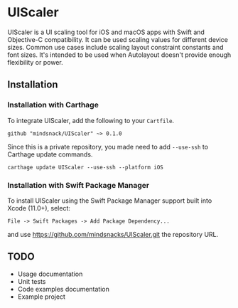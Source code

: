 # UIScaler

UIScaler is a UI scaling tool for iOS and macOS apps with Swift and Objective-C compatibility. It can be used scaling values for different device sizes. Common use cases include scaling layout constraint constants and font sizes. It's intended to be used when Autolayout doesn't provide enough flexibility or power.

## Installation
### Installation with Carthage
To integrate UIScaler, add the following to your  `Cartfile`.
```
github "mindsnack/UIScaler" ~> 0.1.0
```

Since this is a private repository, you made need to add `--use-ssh` to Carthage update commands.
```
carthage update UIScaler --use-ssh --platform iOS
```

### Installation with Swift Package Manager

To install UIScaler using the Swift Package Manager support built into Xcode (11.0+), select:

```
File -> Swift Packages -> Add Package Dependency...
```

and use https://github.com/mindsnacks/UIScaler.git the repository URL.

## TODO
 - Usage documentation
 - Unit tests
 - Code examples documentation
 - Example project
